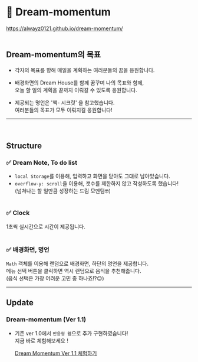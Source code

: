 # 🚀 Dream-momentum

https://alwayz0121.github.io/dream-momentum/ <br><br>

## Dream-momentum의 목표

- 각자의 목표를 향해 매일을 계획하는 여러분들의 꿈을 응원합니다.

- 배경화면의 Dream House를 함께 꿈꾸며 나의 목표와 함께,<br> 오늘 할 일의 계획을 끝까지 이뤄갈 수 있도록 응원합니다.

- 제공되는 명언은 '책- 시크릿' 을 참고했습니다.<br> 여러분들의 목표가 모두 이뤄지길 응원합니다!

---

<br>

## Structure

### ✅ Dream Note, To do list

- `local Storage`를 이용해, 입력하고 화면을 닫아도 그대로 남아있습니다.
- `overflow-y: scroll`을 이용해, 갯수를 제한하지 않고 작성하도록 했습니다!<br> (넘쳐나는 할 일만큼 성장하는 드림 모멘텀🤓) <br><br>

### ✅ Clock

1초씩 실시간으로 시간이 제공됩니다. <br><br>

### ✅ 배경화면, 명언

`Math` 객체를 이용해 랜덤으로 배경화면, 하단의 명언을 제공합니다.<br>
메뉴 선택 버튼을 클릭하면 역시 랜덤으로 음식을 추천해줍니다.<br>
(음식 선택은 가장 어려운 고민 중 하나죠!?😉)

---

## Update

### Dream-momentum (Ver 1.1)

- 기존 ver 1.0에서 `반응형 웹`으로 추가 구현하였습니다!<br>
  지금 바로 체험해보세요 !

  [Dream Momentum Ver 1.1 체험하기](https://alwayz0121.github.io/dream-momentum/)
